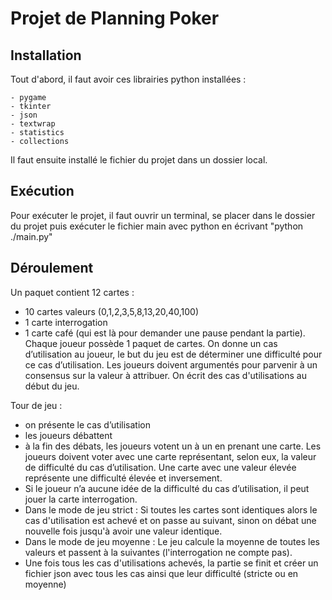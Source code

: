 # Projet de Planning Poker

## Installation

Tout d'abord, il faut avoir ces librairies python installées :

    - pygame
    - tkinter
    - json
    - textwrap
    - statistics
    - collections

Il faut ensuite installé le fichier du projet dans un dossier local.

## Exécution

Pour exécuter le projet, il faut ouvrir un terminal, se placer dans le dossier du projet puis exécuter le fichier main avec python en écrivant "python ./main.py"

## Déroulement

Un paquet contient 12 cartes :
- 10 cartes valeurs (0,1,2,3,5,8,13,20,40,100)
- 1 carte interrogation
- 1 carte café (qui est là pour demander une pause pendant la partie).
Chaque joueur possède 1 paquet de cartes.
On donne un cas d’utilisation au joueur, le but du jeu est de déterminer une difficulté pour ce cas d’utilisation. Les joueurs doivent argumentés pour parvenir à un consensus sur la valeur à attribuer.
On écrit des cas d'utilisations au début du jeu.

Tour de jeu :
- on présente le cas d’utilisation
- les joueurs débattent
- à la fin des débats, les joueurs votent un à un en prenant une carte. Les joueurs doivent voter avec une carte représentant, selon eux, la valeur de difficulté du cas d’utilisation. Une carte avec une valeur élevée représente une difficulté élevée et inversement. 
- Si le joueur n’a aucune idée de la difficulté du cas d’utilisation, il peut jouer la carte interrogation.
- Dans le mode de jeu strict : Si toutes les cartes sont identiques alors le cas d'utilisation est achevé et on passe au suivant, sinon on débat une nouvelle fois jusqu'à avoir une valeur identique.
- Dans le mode de jeu moyenne : Le jeu calcule la moyenne de toutes les valeurs et passent à la suivantes (l'interrogation ne compte pas).
- Une fois tous les cas d'utilisations achevés, la partie se finit et créer un fichier json avec tous les cas ainsi que leur difficulté (stricte ou en moyenne)
